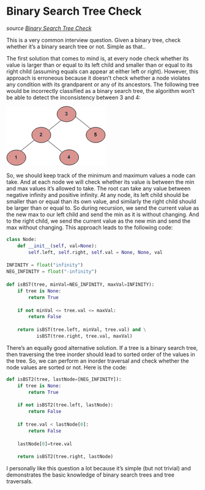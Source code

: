 # Binary Search Tree Check

_source [Binary Search Tree Check](http://www.ardendertat.com/2011/10/10/programming-interview-questions-7-binary-search-tree-check/)_

This is a very common interview question. Given a binary tree, check whether it’s a binary search tree or not. Simple as that..

The first solution that comes to mind is, at every node check whether its value is larger than or equal to its left child and smaller than or equal to its right child (assuming equals can appear at either left or right). However, this approach is erroneous because it doesn’t check whether a node violates any condition with its grandparent or any of its ancestors. The following tree would be incorrectly classified as a binary search tree, the algorithm won’t be able to detect the inconsistency between 3 and 4:

![](binaryTree.gif)

So, we should keep track of the minimum and maximum values a node can take. And at each node we will check whether its value is between the min and max values it’s allowed to take. The root can take any value between negative infinity and positive infinity. At any node, its left child should be smaller than or equal than its own value, and similarly the right child should be larger than or equal to. So during recursion, we send the current value as the new max to our left child and send the min as it is without changing. And to the right child, we send the current value as the new min and send the max without changing. This approach leads to the following code:

```python
class Node:
    def __init__(self, val=None):
        self.left, self.right, self.val = None, None, val

INFINITY = float("infinity")
NEG_INFINITY = float("-infinity")

def isBST(tree, minVal=NEG_INFINITY, maxVal=INFINITY):
    if tree is None:
        return True

    if not minVal <= tree.val <= maxVal:
        return False

    return isBST(tree.left, minVal, tree.val) and \
           isBST(tree.right, tree.val, maxVal)
```

There’s an equally good alternative solution. If a tree is a binary search tree, then traversing the tree inorder should lead to sorted order of the values in the tree. So, we can perform an inorder traversal and check whether the node values are sorted or not. Here is the code:

```python
def isBST2(tree, lastNode=[NEG_INFINITY]):
    if tree is None:
        return True

    if not isBST2(tree.left, lastNode):
        return False

    if tree.val < lastNode[0]:
        return False

    lastNode[0]=tree.val

    return isBST2(tree.right, lastNode)
```

I personally like this question a lot because it’s simple (but not trivial) and demonstrates the basic knowledge of binary search trees and tree traversals.
